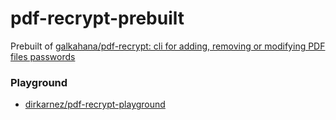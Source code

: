pdf-recrypt-prebuilt
====================
Prebuilt of [galkahana/pdf-recrypt: cli for adding, removing or modifying PDF files passwords](https://github.com/galkahana/pdf-recrypt)

### Playground
- [dirkarnez/pdf-recrypt-playground](https://github.com/dirkarnez/pdf-recrypt-playground)